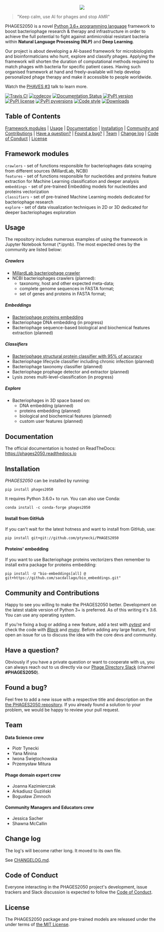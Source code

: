 <p align="center">
  <img src="http://tynecki.pl/phages2050-logo.png">
</p>

> "Keep calm, use AI for phages and stop AMR"

PHAGES2050 is a novel [Python 3.6+ programming language](https://python.org) framework to boost bacteriophage research & therapy and infrastructure in order to achieve the full potential to fight against antimicrobial resistant bacteria within **Natural Language Processing (NLP)** and **Deep Learning**.

Our project is about developing a AI-based framework for microbiologists and bioinformaticians who hunt, explore and classify phages. Applying the framework will shorten the duration of computational methods required to match phages with bacteria for specific patient cases. Having such organised framework at hand and freely-available will help develop personalized phage therapy and make it accessible to people worldwide.

Watch the [PHAVES #3](https://www.youtube.com/watch?v=gh_Q135t9ps) talk to learn more.

[![Travis CI](https://travis-ci.com/ptynecki/PHAGES2050.svg?branch=master)](https://travis-ci.com/github/ptynecki/PHAGES2050)
[![codecov](https://codecov.io/gh/ptynecki/PHAGES2050/branch/master/graph/badge.svg)](https://codecov.io/gh/ptynecki/PHAGES2050)
[![Documentation Status](https://readthedocs.org/projects/phages2050/badge/?version=stable)](https://phages2050.readthedocs.io/en/stable/?badge=stable)
[![PyPI version](https://img.shields.io/pypi/v/phages2050.svg)](https://pypi.org/project/phages2050/)
[![PyPI license](https://img.shields.io/pypi/l/phages2050.svg)](https://pypi.python.org/pypi/)
[![PyPI pyversions](https://img.shields.io/pypi/pyversions/phages2050.svg)](https://pypi.python.org/pypi/phages2050/)
[![Code style](https://img.shields.io/badge/code%20style-black-000000.svg)](https://github.com/psf/black)
[![Downloads](https://static.pepy.tech/badge/phages2050)](https://pepy.tech/project/phages2050)

## Table of Contents

[Framework modules](https://github.com/ptynecki/PHAGES2050#framework-modules) | [Usage](https://github.com/ptynecki/PHAGES2050#usage) | [Documentation](https://github.com/ptynecki/PHAGES2050#documentation) | [Installation](https://github.com/ptynecki/PHAGES2050#installation) | [Community and Contributions](https://github.com/ptynecki/PHAGES2050#community-and-contributions) | [Have a question?](https://github.com/ptynecki/PHAGES2050#have-a-question) | [Found a bug?](https://github.com/ptynecki/PHAGES2050#found-a-bug) | [Team](https://github.com/ptynecki/PHAGES2050#team) | [Change log](https://github.com/ptynecki/PHAGES2050#change-log) | [Code of Conduct](https://github.com/ptynecki/PHAGES2050#code-of-conduct) | [License](https://github.com/ptynecki/PHAGES2050#license)

## Framework modules

`crawlers` - set of functions responsible for bacteriophages data scraping from different sources (MillardLab, NCBI)  
`features` - set of functions responsible for nucleotides and proteins feature extraction for Machine Learning classification and deeper analysis  
`embeddings` - set of pre-trained Embedding models for nucleotides and proteins vectorization  
`classifiers` - set of pre-trained Machine Learning models dedicated for bacteriophage research  
`explore` - set of data visualization techniques in 2D or 3D dedicated for deeper bacteriophages exploration

## Usage

The repository includes numerous examples of using the framework in Jupyter Notebook format (*.ipynb). The most expected ones by the community are listed below:

##### Crawlers
* [MillardLab bacteriophage crawler](https://github.com/ptynecki/PHAGES2050/blob/master/examples/crawlers/MillardLab-bacteriophage-crawler.ipynb)
* NCBI bacteriophages crawlers (planned):
  * taxonomy, host and other expected meta-data;
  * complete genome sequences in FASTA format;
  * set of genes and proteins in FASTA format;

##### Embeddings
* [Bacteriophage proteins embedding](https://github.com/ptynecki/PHAGES2050/blob/master/examples/embeddings/Bacteriophage-proteins-embedding.ipynb)
* Bacteriophage DNA embedding (in progress)
* Bacteriophage sequence-based biological and biochemical features extraction (planned)

##### Classifiers
* [Bacteriophage structural protein classifier with 95% of accuracy](https://github.com/ptynecki/PHAGES2050/blob/master/examples/classifiers/Bacteriophage-structural-protein-classifier.ipynb)
* Bacteriophage lifecycle classifier including chronic infection (planned)
* Bacteriophage taxonomy classifier (planned)
* Bacteriophage prophage detector and extractor (planned)
* Lysis zones multi-level-classification (in progress)

##### Explore
* Bacteriophages in 3D space based on:
  * DNA embedding (planned)
  * proteins embedding (planned)
  * biological and biochemical features (planned)
  * custom user features (planned)

## Documentation

The official documentation is hosted on ReadTheDocs: https://phages2050.readthedocs.io

## Installation

_PHAGES2050_ can be installed by running:

```
pip install phages2050
```

It requires Python 3.6.0+ to run. You can also use Conda:

```
conda install -c conda-forge phages2050
```

#### Install from GitHub

If you can't wait for the latest hotness and want to install from GitHub, use:

```
pip install git+git://github.com/ptynecki/PHAGES2050
```

#### Proteins' embedding

If you want to use Bacteriophage proteins vectorizers then remember to install extra package for proteins embedding:

```
pip install -U "bio-embeddings[all] @ git+https://github.com/sacdallago/bio_embeddings.git"
```

## Community and Contributions

Happy to see you willing to make the PHAGES2050 better. Development on the latest stable version of Python 3+ is preferred. As of this writing it's 3.6. You can use any operating system.

If you're fixing a bug or adding a new feature, add a test with *[pytest](https://github.com/pytest-dev/pytest)* and check the code with *[Black](https://github.com/psf/black/)* and *[mypy](https://github.com/python/mypy)*. Before adding any large feature, first open an issue for us to discuss the idea with the core devs and community.

## Have a question?

Obviously if you have a private question or want to cooperate with us, you can always reach out to us directly via our [Phage Directory Slack](https://phage.directory/slack) (channel **#PHAGES2050**).

## Found a bug?

Feel free to add a new issue with a respective title and description on the [the PHAGES2050 repository](https://github.com/ptynecki/PHAGES2050/issues). If you already found a solution to your problem, we would be happy to review your pull request.

## Team

#### Data Science crew
* Piotr Tynecki
* Yana Minina
* Iwona Świętochowska
* Przemysław Mitura

#### Phage domain expert crew
* Joanna Kazimierczak
* Arkadiusz Guziński
* Bogusław Zimnoch

#### Community Managers and Educators crew
* Jessica Sacher
* Shawna McCallin

## Change log

The log's will become rather long. It moved to its own file.

See [CHANGELOG.md](https://github.com/ptynecki/PHAGES2050/blob/master/CHANGELOG.md).

## Code of Conduct

Everyone interacting in the PHAGES2050 project's development, issue trackers and Slack discussion is expected to follow the [Code of Conduct](https://github.com/ptynecki/PHAGES2050/blob/master/CODE_OF_CONDUCT.md).

## License

The PHAGES2050 package and pre-trained models are released under the under terms of [the MIT License](https://github.com/ptynecki/PHAGES2050/blob/master/LICENSE).
